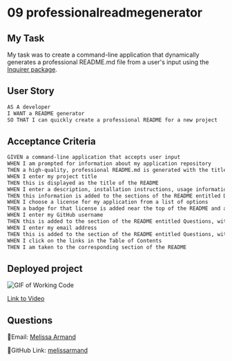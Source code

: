 # 09 professionalreadmegenerator

## My Task

My task was to create a command-line application that dynamically generates a professional README.md file from a user's input using the [Inquirer package](https://www.npmjs.com/package/inquirer).

## User Story

```md
AS A developer
I WANT a README generator
SO THAT I can quickly create a professional README for a new project
```

## Acceptance Criteria

```md
GIVEN a command-line application that accepts user input
WHEN I am prompted for information about my application repository
THEN a high-quality, professional README.md is generated with the title of my project and sections entitled Description, Table of Contents, Installation, Usage, License, Contributing, Tests, and Questions
WHEN I enter my project title
THEN this is displayed as the title of the README
WHEN I enter a description, installation instructions, usage information, contribution guidelines, and test instructions
THEN this information is added to the sections of the README entitled Description, Installation, Usage, Contributing, and Tests
WHEN I choose a license for my application from a list of options
THEN a badge for that license is added near the top of the README and a notice is added to the section of the README entitled License that explains which license the application is covered under
WHEN I enter my GitHub username
THEN this is added to the section of the README entitled Questions, with a link to my GitHub profile
WHEN I enter my email address
THEN this is added to the section of the README entitled Questions, with instructions on how to reach me with additional questions
WHEN I click on the links in the Table of Contents
THEN I am taken to the corresponding section of the README
```
## Deployed project
![GIF of Working Code](assets/readme%20generator%20GIF.gif)

[Link to Video](https://drive.google.com/file/d/1gicY3EVJPl2SIICf0AAgTA21siy0nDQF/view)

## Questions
📧Email: [Melissa Armand](mailto:melissarmand@gmail.com)

🔗GitHub Link: [melissarmand](https://github.com/melissarmand	) 
